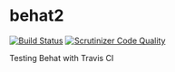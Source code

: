 # behat2

[![Build Status](https://travis-ci.org/rudiedirkx/behat2.svg?branch=master)](https://travis-ci.org/rudiedirkx/behat2)
[![Scrutinizer Code Quality](https://scrutinizer-ci.com/g/rudiedirkx/behat2/badges/quality-score.png?b=master)](https://scrutinizer-ci.com/g/rudiedirkx/behat2/?branch=master)

Testing Behat with Travis CI

